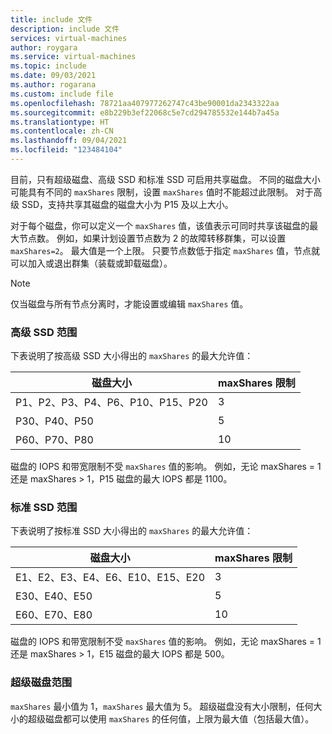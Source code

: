 ```yaml
---
title: include 文件
description: include 文件
services: virtual-machines
author: roygara
ms.service: virtual-machines
ms.topic: include
ms.date: 09/03/2021
ms.author: rogarana
ms.custom: include file
ms.openlocfilehash: 78721aa407977262747c43be90001da2343322aa
ms.sourcegitcommit: e8b229b3ef22068c5e7cd294785532e144b7a45a
ms.translationtype: HT
ms.contentlocale: zh-CN
ms.lasthandoff: 09/04/2021
ms.locfileid: "123484104"
---
```

目前，只有超级磁盘、高级 SSD 和标准 SSD 可启用共享磁盘。 不同的磁盘大小可能具有不同的 `maxShares` 限制，设置 `maxShares` 值时不能超过此限制。 对于高级 SSD，支持共享其磁盘的磁盘大小为 P15 及以上大小。

对于每个磁盘，你可以定义一个 `maxShares` 值，该值表示可同时共享该磁盘的最大节点数。 例如，如果计划设置节点数为 2 的故障转移群集，可以设置 `maxShares=2`。 最大值是一个上限。 只要节点数低于指定 `maxShares` 值，节点就可以加入或退出群集（装载或卸载磁盘）。

> [!NOTE]
> 仅当磁盘与所有节点分离时，才能设置或编辑 `maxShares` 值。

### <a name="premium-ssd-ranges"></a>高级 SSD 范围

下表说明了按高级 SSD 大小得出的 `maxShares` 的最大允许值：

|磁盘大小  |maxShares 限制  |
|---------|---------|
|P1、P2、P3、P4、P6、P10、P15、P20     |3         |
|P30、P40、P50     |5         |
|P60、P70、P80     |10         |

磁盘的 IOPS 和带宽限制不受 `maxShares` 值的影响。 例如，无论 maxShares = 1 还是 maxShares > 1，P15 磁盘的最大 IOPS 都是 1100。

### <a name="standard-ssd-ranges"></a>标准 SSD 范围

下表说明了按标准 SSD 大小得出的 `maxShares` 的最大允许值：

|磁盘大小  |maxShares 限制  |
|---------|---------|
|E1、E2、E3、E4、E6、E10、E15、E20     |3         |
|E30、E40、E50     |5         |
|E60、E70、E80     |10         |

磁盘的 IOPS 和带宽限制不受 `maxShares` 值的影响。 例如，无论 maxShares = 1 还是 maxShares > 1，E15 磁盘的最大 IOPS 都是 500。

### <a name="ultra-disk-ranges"></a>超级磁盘范围

`maxShares` 最小值为 1，`maxShares` 最大值为 5。 超级磁盘没有大小限制，任何大小的超级磁盘都可以使用 `maxShares` 的任何值，上限为最大值（包括最大值）。